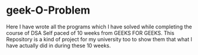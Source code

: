 # geek-O-Problem
Here I have wrote all the programs which I have solved while completing the course of DSA Self paced of 10 weeks from GEEKS FOR GEEKS. This Repository is a kind of project for my university too to show them that what I have actually did in during these 10 weeks.
